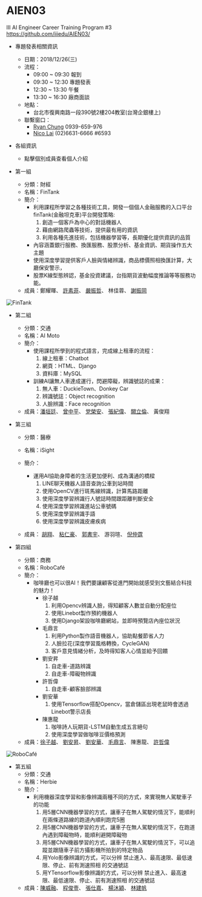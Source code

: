 # AIEN03
III AI Engineer Career Training Program #3    
https://github.com/iiiedu/AIEN03/

* 專題發表相關資訊
    * 日期：2018/12/26(三)
    * 流程：
        * 09:00 ~ 09:30 報到
        * 09:30 ~ 12:30 專題發表
        * 12:30 ~ 13:30 午餐
        * 13:30 ~ 16:30 廠商面談
    * 地點：
        * 台北市復興南路一段390號2樓204教室(台灣企銀樓上)
    * 聯繫窗口：
        * [Ryan Chung](mailto:ryan@iii.org.tw) 0939-659-976
        * [Nico Lai](mailto:wl9208@iii.org.tw) (02)6631-6666 #6593

* 各組資訊
    * 點擊個別成員查看個人介紹

* 第一組
  * 分類：財經
  * 名稱：FinTank
  * 簡介：
      * 利用課程所學習之各種技術工具，開發一個個人金融服務的入口平台
        finTank(金融坦克車)平台開發策略:
         1. 創造一個客戶為中心的對話機器人
         2. 藉由網路爬蟲等技術，提供最有用的資訊
         3. 利用各種先進技術，包括機器學習等，長期優化提供資訊的品質
      * 內容涵蓋銀行服務、換匯服務、股票分析、基金資訊、期貨操作五大主題
      * 使用深度學習提供客戶人臉與情緒辨識，商品標價照相換匯計算，大廳保安警示，
      * 股票K線型態辨認，基金投資建議，台指期貨波動幅度推論等等服務功能。
  * 成員：鄭耀暉、
          [許素菲](https://www.cakeresume.com/sophiah)、
          [嚴振哲](https://www.cakeresume.com/a96385250)、
          林佳蓉、
          [謝振岡](https://www.cakeresume.com/aaron-ai)
          
![FinTank](https://i.ibb.co/PzhqHnn/2018-12-20-2-53-24.png "FinTank")

* 第二組
  * 分類：交通
  * 名稱：AI Moto
  * 簡介：
      * 使用課程所學到的程式語言，完成線上租車的流程：
         1. 線上租車：Chatbot
         2. 網頁：HTML、Django
         3. 資料庫：MySQL
      * 訓練AI讓無人車達成運行，閃避障礙，辨識號誌的成果：
         1. 無人車：DuckieTown、Donkey Car
         2. 辨識號誌：Object recognition
         3. 人臉辨識：Face recognition
  * 成員：[潘垣廷](https://www.cakeresume.com/stormpan)、
          [曾中平](https://www.cakeresume.com/1053c045)、
          [党榮安](https://www.cakeresume.com/stevedang)、
          [張紀偉](https://www.cakeresume.com/s--6SqrwWB3LCPuXokBOpvfhQ--/william790206-fa2e3f)、
          [闕立倫](https://www.cakeresume.com/chueh)、
          黃俊翔

* 第三組
  * 分類：醫療
  * 名稱：iSight
  * 簡介：
      * 運用AI協助身障者的生活更加便利、成為溝通的橋樑
         1. LINE聊天機器人語音查詢公車到站時間
         2. 使用OpenCV進行斑馬線辨識，計算馬路距離
         3. 使用深度學習辨識行人號誌時間跟距離判斷安全
         4. 使用深度學習辨識進站公車號碼
         5. 使用深度學習辨識手語
         6. 使用深度學習辨識皮膚疾病
         
  * 成員： [胡翔](https://www.cakeresume.com/s--ztZbX8y1TCaZf742MnswZw--/shawn-hu)、
          [粘仁豪](https://www.cakeresume.com/nien81527)、
          [郭書宇](https://www.cakeresume.com/sue-k)、
          游羽瑄、
          [倪仲霆](https://drive.google.com/file/d/1zQuppHt2HrwACpbr_aZV1OVZ0G2S3t4U/view)

* 第四組
  * 分類：商務
  * 名稱：RoboCafé
  * 簡介：
      * 咖啡廳也可以很AI！我們要讓顧客從進門開始就感受到文藝結合科技的魅力！
         * 徐子越
            1. 利用Opencv辨識人臉，得知顧客人數並自動分配座位
            2. 使用Linebot製作預約機器人
            3. 使用Django架設咖啡廳網站，並即時預覽店內座位狀況
         * 毛鼎言
            1. 利用Python製作語音機器人，協助點餐節省人力
            2. 人臉拉花(深度學習風格轉換，CycleGAN)
            3. 客戶意見情緒分析，及時得知客人心情並給予回饋
         * 劉安昇
            1. 自走車-道路辨識
            2. 自走車-障礙物辨識
         * 許哲偉
            1. 自走車-顧客臉部辨識
         * 劉安華
            1. 使用Tensorflow搭配Opencv，當倉儲區出現老鼠時會透過Linebot警示店長
         * 陳惠龍
            1. 咖啡詩人玩期貨-LSTM自動生成五言絕句
            2. 使用深度學習做咖啡豆價格預測
  * 成員：[徐子越](https://www.cakeresume.com/s988662211)、
          [劉安昇](https://www.cakeresume.com/s--LIfIZ5Xa7A_2bO9NQR72_g--/automogod)、
          [劉安華](https://www.cakeresume.com/jaina-angel)、
          [毛鼎言](https://www.cakeresume.com/maotingyang)、
          陳惠龍、
          [許哲偉](https://www.cakeresume.com/s--5n_RKSMStBzikinsF6GmnA--/tonyhsu89233918)
          
![RoboCafé](https://i.ibb.co/yyqBqZ3/2018-12-20-3-04-29.png "RoboCafé")
  
* 第五組
  * 分類：交通
  * 名稱：Herbie
  * 簡介：
      * 利用機器深度學習和影像辨識兩種不同的方式，來實現無人駕駛車子的功能
         1. 用5層CNN機器學習的方式，讓車子在無人駕駛的情況下，能順利在兩條道路線的跑道內順利跑完5圈
         2. 用5層CNN機器學習的方式，讓車子在無人駕駛的情況下，在跑道內遇到障礙物時，能順利避開障礙物
         3. 用5層CNN機器學習的方式，讓車子在無人駕駛的情況下，可以追蹤並跟隨車子前方攝影機所拍到的特定物品
         4. 用Yolo影像辨識的方式，可以分辨 禁止進入、最高速限、最低速限、停止、前有測速照相 的交通號誌
         5. 用YTensorflow影像辨識的方式，可以分辨 禁止進入、最高速限、最低速限、停止、前有測速照相 的交通號誌
  * 成員：[陳威融](https://www.cakeresume.com/warner-chen)、
          [程俊壹](https://www.cakeresume.com/s--_qMxdMp0p--a6szqvdgwug--/joey3118245)、
          [張仕嘉](https://www.cakeresume.com/scott-4f1ffa)、
          [楊沐穎](https://www.cakeresume.com/remy-yang)、
          [林建帆](https://www.cakeresume.com/ryan-lin-1d93ce)
